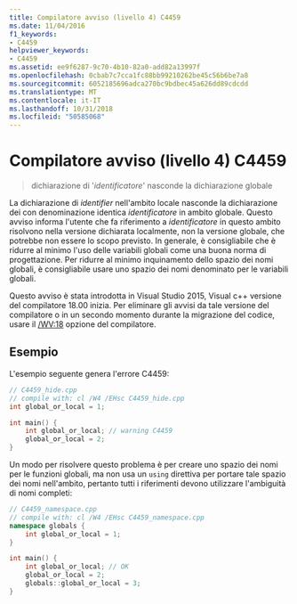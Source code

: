 ```yaml
---
title: Compilatore avviso (livello 4) C4459
ms.date: 11/04/2016
f1_keywords:
- C4459
helpviewer_keywords:
- C4459
ms.assetid: ee9f6287-9c70-4b10-82a0-add82a13997f
ms.openlocfilehash: 0cbab7c7cca1fc88bb99210262be45c56b6be7a8
ms.sourcegitcommit: 6052185696adca270bc9bdbec45a626dd89cdcdd
ms.translationtype: MT
ms.contentlocale: it-IT
ms.lasthandoff: 10/31/2018
ms.locfileid: "50585068"
---
```

# <a name="compiler-warning-level-4-c4459"></a>Compilatore avviso (livello 4) C4459

> dichiarazione di '*identificatore*' nasconde la dichiarazione globale

La dichiarazione di *identifier* nell'ambito locale nasconde la dichiarazione dei con denominazione identica *identificatore* in ambito globale. Questo avviso informa l'utente che fa riferimento a *identificatore* in questo ambito risolvono nella versione dichiarata localmente, non la versione globale, che potrebbe non essere lo scopo previsto. In generale, è consigliabile che è ridurre al minimo l'uso delle variabili globali come una buona norma di progettazione. Per ridurre al minimo inquinamento dello spazio dei nomi globali, è consigliabile usare uno spazio dei nomi denominato per le variabili globali.

Questo avviso è stata introdotta in Visual Studio 2015, Visual c++ versione del compilatore 18.00 inizia. Per eliminare gli avvisi da tale versione del compilatore o in un secondo momento durante la migrazione del codice, usare il [/WV:18](../../build/reference/compiler-option-warning-level.md) opzione del compilatore.

## <a name="example"></a>Esempio

L'esempio seguente genera l'errore C4459:

```cpp
// C4459_hide.cpp
// compile with: cl /W4 /EHsc C4459_hide.cpp
int global_or_local = 1;

int main() {
    int global_or_local; // warning C4459
    global_or_local = 2;
}
```

Un modo per risolvere questo problema è per creare uno spazio dei nomi per le funzioni globali, ma non usa un `using` direttiva per portare tale spazio dei nomi nell'ambito, pertanto tutti i riferimenti devono utilizzare l'ambiguità di nomi completi:

```cpp
// C4459_namespace.cpp
// compile with: cl /W4 /EHsc C4459_namespace.cpp
namespace globals {
    int global_or_local = 1;
}

int main() {
    int global_or_local; // OK
    global_or_local = 2;
    globals::global_or_local = 3;
}
```
